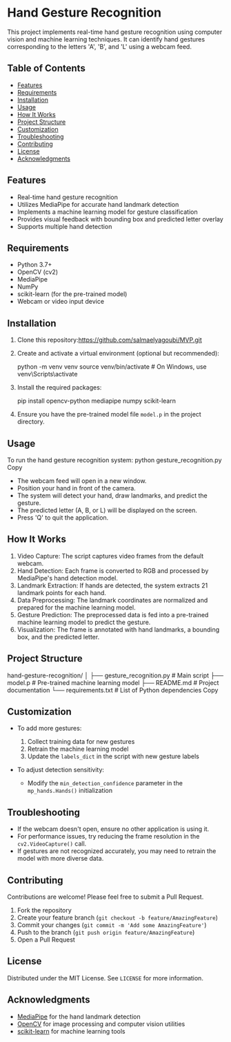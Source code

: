 # Hand Gesture Recognition

This project implements real-time hand gesture recognition using computer vision and machine learning techniques. It can identify hand gestures corresponding to the letters 'A', 'B', and 'L' using a webcam feed.

## Table of Contents

- [Features](#features)
- [Requirements](#requirements)
- [Installation](#installation)
- [Usage](#usage)
- [How It Works](#how-it-works)
- [Project Structure](#project-structure)
- [Customization](#customization)
- [Troubleshooting](#troubleshooting)
- [Contributing](#contributing)
- [License](#license)
- [Acknowledgments](#acknowledgments)

## Features

- Real-time hand gesture recognition
- Utilizes MediaPipe for accurate hand landmark detection
- Implements a machine learning model for gesture classification
- Provides visual feedback with bounding box and predicted letter overlay
- Supports multiple hand detection

## Requirements

- Python 3.7+
- OpenCV (cv2)
- MediaPipe
- NumPy
- scikit-learn (for the pre-trained model)
- Webcam or video input device

## Installation

1. Clone this repository:https://github.com/salmaelyagoubi/MVP.git
2. Create and activate a virtual environment (optional but recommended):

   python -m venv venv
source venv/bin/activate  # On Windows, use venv\Scripts\activate

3. Install the required packages:

   pip install opencv-python mediapipe numpy scikit-learn

4. Ensure you have the pre-trained model file `model.p` in the project directory.

## Usage

To run the hand gesture recognition system:
python gesture_recognition.py
Copy
- The webcam feed will open in a new window.
- Position your hand in front of the camera.
- The system will detect your hand, draw landmarks, and predict the gesture.
- The predicted letter (A, B, or L) will be displayed on the screen.
- Press 'Q' to quit the application.

## How It Works

1. Video Capture: The script captures video frames from the default webcam.
2. Hand Detection: Each frame is converted to RGB and processed by MediaPipe's hand detection model.
3. Landmark Extraction: If hands are detected, the system extracts 21 landmark points for each hand.
4. Data Preprocessing: The landmark coordinates are normalized and prepared for the machine learning model.
5. Gesture Prediction: The preprocessed data is fed into a pre-trained machine learning model to predict the gesture.
6. Visualization: The frame is annotated with hand landmarks, a bounding box, and the predicted letter.

## Project Structure
hand-gesture-recognition/
│
├── gesture_recognition.py  # Main script
├── model.p                 # Pre-trained machine learning model
├── README.md               # Project documentation
└── requirements.txt        # List of Python dependencies
Copy
## Customization

- To add more gestures:
  1. Collect training data for new gestures
  2. Retrain the machine learning model
  3. Update the `labels_dict` in the script with new gesture labels

- To adjust detection sensitivity:
  - Modify the `min_detection_confidence` parameter in the `mp_hands.Hands()` initialization

## Troubleshooting

- If the webcam doesn't open, ensure no other application is using it.
- For performance issues, try reducing the frame resolution in the `cv2.VideoCapture()` call.
- If gestures are not recognized accurately, you may need to retrain the model with more diverse data.

## Contributing

Contributions are welcome! Please feel free to submit a Pull Request.

1. Fork the repository
2. Create your feature branch (`git checkout -b feature/AmazingFeature`)
3. Commit your changes (`git commit -m 'Add some AmazingFeature'`)
4. Push to the branch (`git push origin feature/AmazingFeature`)
5. Open a Pull Request

## License

Distributed under the MIT License. See `LICENSE` for more information.

## Acknowledgments

- [MediaPipe](https://mediapipe.dev/) for the hand landmark detection
- [OpenCV](https://opencv.org/) for image processing and computer vision utilities
- [scikit-learn](https://scikit-learn.org/) for machine learning tools
